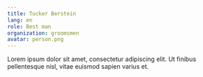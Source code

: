 ```yaml
---
title: Tucker Berstein
lang: en
role: Best man
organization: groomsmen
avatar: person.png
---
```

Lorem ipsum dolor sit amet, consectetur adipiscing elit. Ut finibus
pellentesque nisl, vitae euismod sapien varius et.
